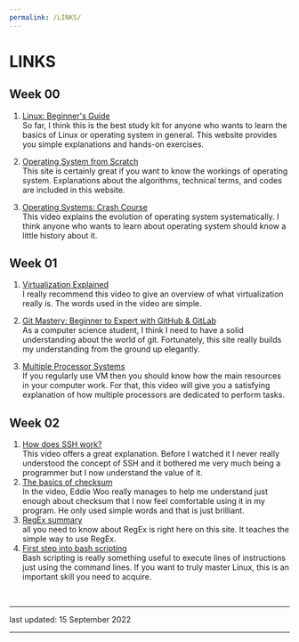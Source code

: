 ```yaml
---
permalink: /LINKS/
---
```


# LINKS

## Week 00
1. [Linux: Beginner's Guide](https://linuxjourney.com/)<br>
So far, I think this is the best study kit for anyone who wants to learn the basics of Linux or operating system in general. This website provides you simple explanations and hands-on exercises.

2. [Operating System from Scratch](https://www.udemy.com/course/operating-systems-from-scratch-part1/)<br>
This site is certainly great if you want to know the workings of operating system. Explanations about the algorithms, technical terms, and codes are included in this website.

3. [Operating Systems: Crash Course](https://www.youtube.com/watch?v=26QPDBe-NB8)<br>
This video explains the evolution of operating system systematically. I think anyone who wants to learn about operating system should know a little history about it.

## Week 01
1. [Virtualization Explained](https://www.youtube.com/watch?v=FZR0rG3HKIk)<br>
I really recommend this video to give an overview of what virtualization really is. The words used in the video are simple.

2. [Git Mastery: Beginner to Expert with GitHub & GitLab](https://www.udemy.com/course/git-mastery-beginner-to-expert-with-github-gitlab/)<br>
As a computer science student, I think I need to have a solid understanding about the world of git. Fortunately, this site really builds my understanding from the ground up elegantly.

3. [Multiple Processor Systems](https://www.youtube.com/watch?v=3RvkfuXUv1c)<br>
If you regularly use VM then you should know how the main resources in your computer work. For that, this video will give you a satisfying explanation of how multiple processors are dedicated to perform tasks.

## Week 02
1. [How does SSH work?](https://www.youtube.com/watch?v=GSIDS_lvRv4)<br>
This video offers a great explanation. Before I watched it I never really understood the concept of SSH and it bothered me very much being a programmer but I now understand the value of it.
2. [The basics of checksum](https://www.youtube.com/watch?v=RFOGDY2e0mQ)<br>
In the video, Eddie Woo really manages to help me understand just enough about checksum that I now feel comfortable using it in my program. He only used simple words and that is just brilliant.
3. [RegEx summary](https://www.geeksforgeeks.org/write-regular-expressions/)<br>
all you need to know about RegEx is right here on this site. It teaches the simple way to use RegEx.
4. [First step into bash scripting](https://www.geeksforgeeks.org/bash-scripting-introduction-to-bash-and-bash-scripting/)<br>
Bash scripting is really something useful to execute lines of instructions just using the command lines. If you want to truly master Linux, this is an important skill you need to acquire.

<br>
<hr>
last updated: 15 September 2022
<hr>
<br>
